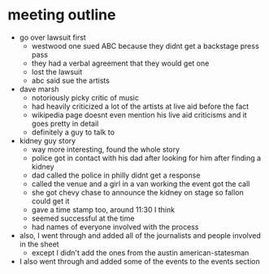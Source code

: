 # meeting outline
- go over lawsuit first
  - westwood one sued ABC because they didnt get a backstage press pass
  - they had a verbal agreement that they would get one
  - lost the lawsuit
  - abc said sue the artists
- dave marsh
  - notoriously picky critic of music
  - had heavily criticized a lot of the artists at live aid before the fact
  - wikipedia page doesnt even mention his live aid criticisms and it goes pretty in detail
  - definitely a guy to talk to 
- kidney guy story
  - way more interesting, found the whole story
  - police got in contact with his dad after looking for him after finding a kidney 
  - dad called the police in philly didnt get a response
  - called the venue and a girl in a van working the event got the call 
  - she got chevy chase to announce the kidney on stage so fallon could get it
  - gave a time stamp too, around 11:30 I think 
  - seemed successful at the time 
  - had names of everyone involved with the process 
- also, I went through and added all of the journalists and people involved in the sheet
  - except I didn't add the ones from the austin american-statesman
- I also went through and added some of the events to the events section 
